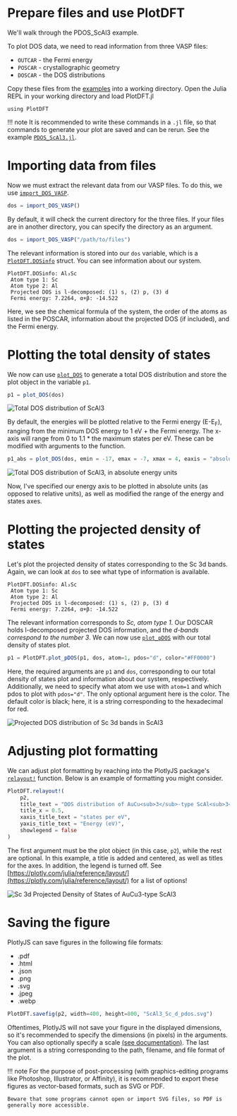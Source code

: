 # Prepare files and use PlotDFT
We'll walk through the PDOS_ScAl3 example.

To plot DOS data, we need to read information from three VASP files:
* `OUTCAR` - the Fermi energy
* `POSCAR` - crystallographic geometry
* `DOSCAR` - the DOS distributions

Copy these files from the [examples](https://github.com/xamberl/PlotDFT/tree/main/examples/PDOS_ScAl3) into a working directory. Open the Julia REPL in your working directory and load PlotDFT.jl
```@repl
using PlotDFT
```
!!! note
    It is recommended to write these commands in a `.jl` file, so that commands to generate your plot are saved and can be rerun. See the example [`PDOS_ScAl3.jl`](https://github.com/xamberl/PlotDFT/blob/main/examples/PDOS_ScAl3/PDOS_ScAl3.jl).

# Importing data from files
Now we must extract the relevant data from our VASP files. To do this, we use [`import_DOS_VASP`](@ref).
```julia
dos = import_DOS_VASP()
```
By default, it will check the current directory for the three files. If your files are in another directory, you can specify the directory as an argument.
```julia
dos = import_DOS_VASP("/path/to/files")
```
The relevant information is stored into our `dos` variable, which is a [`PlotDFT.DOSinfo`](@ref) struct. You can see information about our system.
```
PlotDFT.DOSinfo: Al₃Sc
 Atom type 1: Sc
 Atom type 2: Al
 Projected DOS is l-decomposed: (1) s, (2) p, (3) d
 Fermi energy: 7.2264, α+β: -14.522
```
Here, we see the chemical formula of the system, the order of the atoms as listed in the POSCAR, information about the projected DOS (if included), and the Fermi energy.

# Plotting the total density of states
We now can use [`plot_DOS`](@ref) to generate a total DOS distribution and store the plot object in the variable `p1`.
```julia
p1 = plot_DOS(dos)
```
![Total DOS distribution of ScAl3](./assets/ScAl3_tdos_1.svg)

By default, the energies will be plotted relative to the Fermi energy (E-E<sub>F</sub>), ranging from the minimum DOS energy to 1 eV + the Fermi energy. The x-axis will range from 0 to 1.1 * the maximum states per eV. These can be modified with arguments to the function.

```julia
p1_abs = plot_DOS(dos, emin = -17, emax = -7, xmax = 4, eaxis = "absolute")
```
![Total DOS distribution of ScAl3, in absolute energy units](./assets/ScAl3_tdos_2.svg)

Now, I've specified our energy axis to be plotted in absolute units (as opposed to relative units), as well as modified the range of the energy and states axes.

# Plotting the projected density of states
Let's plot the projected density of states corresponding to the Sc 3d bands. Again, we can look at `dos` to see what type of information is available.
```
PlotDFT.DOSinfo: Al₃Sc
 Atom type 1: Sc
 Atom type 2: Al
 Projected DOS is l-decomposed: (1) s, (2) p, (3) d
 Fermi energy: 7.2264, α+β: -14.522
```
The relevant information corresponds to *Sc, atom type 1*. Our DOSCAR holds l-decomposed projected DOS information, and the *d-bands correspond to the number 3*. We can now use [`plot_pDOS`](@ref) with our total density of states plot.
```julia
p1 = PlotDFT.plot_pDOS(p1, dos, atom=1, pdos="d", color="#FF0000")
```
Here, the required arguments are `p1` and `dos`, corresponding to our total density of states plot and information about our system, respectively. Additionally, we need to specify what atom we use with `atom=1` and which pdos to plot with `pdos="d"`. The only optional argument here is the color. The default color is black; here, it is a string corresponding to the hexadecimal for red.

![Projected DOS distribution of Sc 3d bands in ScAl3](./assets/ScAl3_pdos_1.svg)

# Adjusting plot formatting
We can adjust plot formatting by reaching into the PlotlyJS package's [`relayout!`](http://juliaplots.org/PlotlyJS.jl/stable/api/#PlotlyBase.relayout!-Tuple{Plot,Vararg{Any,N}%20where%20N}) function. Below is an example of formatting you might consider.
```julia
PlotDFT.relayout!(
    p2,
    title_text = "DOS distribution of AuCu<sub>3</sub>-type ScAl<sub>3</sub>",
    title_x = 0.5,
    xaxis_title_text = "states per eV",
    yaxis_title_text = "Energy (eV)",
    showlegend = false
)
```
The first argument must be the plot object (in this case, `p2`), while the rest are optional. In this example, a title is added and centered, as well as titles for the axes. In addition, the legend is turned off. See [https://plotly.com/julia/reference/layout/](https://plotly.com/julia/reference/layout/) for a list of options!

![Sc 3d Projected Density of States of AuCu3-type ScAl3](./assets/ScAl3_Sc_d_pdos.svg)

# Saving the figure
PlotlyJS can save figures in the following file formats:
* .pdf
* .html
* .json
* .png
* .svg
* .jpeg
* .webp
```julia
PlotDFT.savefig(p2, width=400, height=800, "ScAl3_Sc_d_pdos.svg")
```
Oftentimes, PlotlyJS will not save your figure in the displayed dimensions, so it's recommended to specify the dimensions (in pixels) in the arguments. You can also optionally specify a scale [(see documentation)](http://juliaplots.org/PlotlyJS.jl/stable/api/#PlotlyBase.savefig-Tuple{IO,Plot}). The last argument is a string corresponding to the path, filename, and file format of the plot.

!!! note
    For the purpose of post-processing (with graphics-editing programs like Photoshop, Illustrator, or Affinity), it is recommended to export these figures as vector-based formats, such as SVG or PDF. 

    Beware that some programs cannot open or import SVG files, so PDF is generally more accessible.
